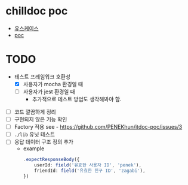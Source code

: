 # chilldoc poc
- [유스케이스](https://github.com/PENEKhun/itdoc-poc/blob/main/__tests__/cdoc.test.ts)
- [poc](https://github.com/PENEKhun/itdoc-poc/tree/main/lib)

# TODO
- 테스트 프레임워크 호환성
  - [x] 사용자가 mocha 환경일 때
  - [ ] 사용자가 jest 환경일 때
      - 추가적으로 테스트 방법도 생각해봐야 함.

- [ ] 코드 깔끔하게 정리
- [ ] 구현되지 않은 기능 확인
- [ ] Factory 적용 see - https://github.com/PENEKhun/itdoc-poc/issues/3
- [ ] `./lib` 유닛 테스트
- [ ] 응답 데이터 구조 정의 추가
  - example
    ```ts
    .expectResponseBody({
        userId: field('유효한 사용자 ID', 'penek'),
        friendId: field('유효한 친구 ID', 'zagabi'),
    })
    ```